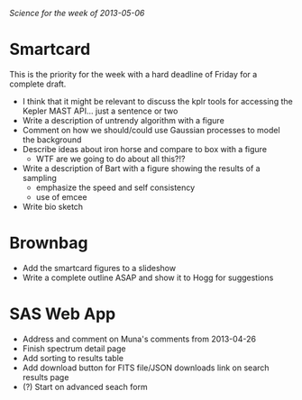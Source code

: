 *Science for the week of 2013-05-06*

Smartcard
=========

This is the priority for the week with a hard deadline of Friday for a complete draft.

* I think that it might be relevant to discuss the kplr tools for accessing the
  Kepler MAST API... just a sentence or two
* Write a description of untrendy algorithm with a figure
* Comment on how we should/could use Gaussian processes to model the background
* Describe ideas about iron horse and compare to box with a figure
    - WTF are we going to do about all this?!?
* Write a description of Bart with a figure showing the results of a sampling
    - emphasize the speed and self consistency
    - use of emcee
* Write bio sketch

Brownbag
========

* Add the smartcard figures to a slideshow
* Write a complete outline ASAP and show it to Hogg for suggestions

SAS Web App
===========

* Address and comment on Muna's comments from 2013-04-26
* Finish spectrum detail page
* Add sorting to results table
* Add download button for FITS file/JSON downloads link on search results page
* (?) Start on advanced seach form

